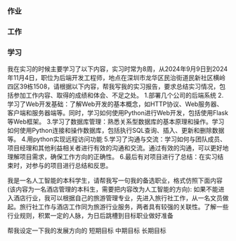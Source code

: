 ### 作业


### 工作


### 学习



我在实习的时候主要学习了以下内容，实习时常为8周，从2024年9月9日到2024年11月4日，职位为后端开发工程师，地点在深圳市龙华区民治街道民新社区横岭四区39栋1508，请根据以下内容，帮我写我的实习报告，要求总结实习情况，包括参加工作内容、取得的成绩和体会、不足之处。
1.部署几个公司的后端系统 
2.学习了Web开发基础：了解Web开发的基本概念，如HTTP协议、Web服务器、客户端和服务器端等。同时，学习如何使用Python进行Web开发，包括使用Flask等Web框架。
3.学习了数据库管理：熟悉关系型数据库的基本原理和操作。学习如何使用Python连接和操作数据库，包括执行SQL查询、插入、更新和删除数据等。
4.用python实现远程访问功能
5.学习了沟通与交流：学习如何与团队成员、项目经理和其他利益相关者进行有效的沟通和交流。通过有效的沟通，可以更好地理解项目需求，确保工作方向的正确性。
6.最后有对项目进行了总结：在实习结束时，对参与的项目进行总结和反思。


我是一名人工智能的本科学生，请帮我写一句我的备选职业，格式仿照下面内容(该内容为一名酒店管理的本科生，需要把内容改为人工智能的方向):
如果不能进入酒店行业，我可以根据自己的旅游管理专业，先进入旅行社工作，从一名文员做起。旅行社工作与酒店工作同为旅游行业服务，两者具有较强的关联性。了解一些行业规则，积累一定的人脉，为日后跳槽到目标职业做好准备


帮我设定一下我的发展方向的 短期目标 中期目标 长期目标
